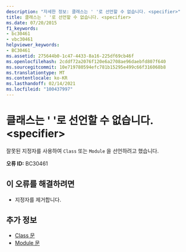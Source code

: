 ```yaml
---
description: "자세한 정보: 클래스는 ' '로 선언할 수 없습니다. <specifier>"
title: 클래스는 ' '로 선언할 수 없습니다. <specifier>
ms.date: 07/20/2015
f1_keywords:
- bc30461
- vbc30461
helpviewer_keywords:
- BC30461
ms.assetid: 275644b0-1c47-4433-8a16-225df69cb46f
ms.openlocfilehash: 2cddf72a2076f120e6a2708ae96daebfd807f640
ms.sourcegitcommit: 10e719780594efc781b15295e499c66f316068b8
ms.translationtype: MT
ms.contentlocale: ko-KR
ms.lasthandoff: 02/14/2021
ms.locfileid: "100437997"
---
```

# <a name="classes-cannot-be-declared-specifier"></a>클래스는 ' '로 선언할 수 없습니다. \<specifier>

잘못된 지정자를 사용하여 `Class` 또는 `Module` 을 선언하려고 했습니다.  
  
 **오류 ID:** BC30461  
  
## <a name="to-correct-this-error"></a>이 오류를 해결하려면  
  
- 지정자를 제거합니다.  
  
## <a name="see-also"></a>추가 정보

- [Class 문](../language-reference/statements/class-statement.md)
- [Module 문](../language-reference/statements/module-statement.md)

